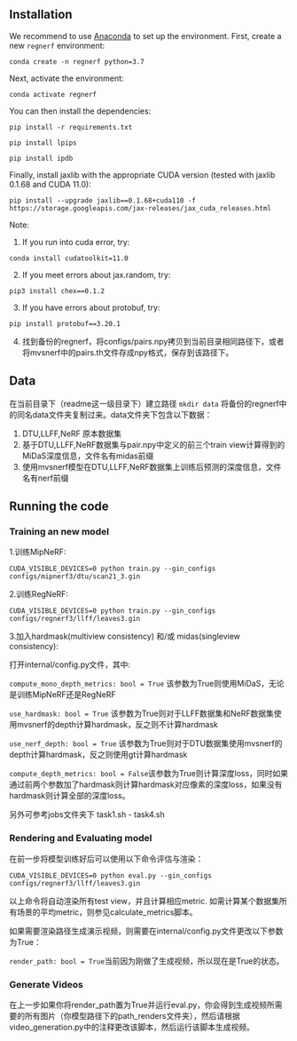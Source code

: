 
## Installation

We recommend to use [Anaconda](https://www.anaconda.com/products/individual) to set up the environment. First, create a new `regnerf` environment: 

```conda create -n regnerf python=3.7```

Next, activate the environment:

```conda activate regnerf```

You can then install the dependencies:

```pip install -r requirements.txt```

```pip install lpips```

```pip install ipdb```

Finally, install jaxlib with the appropriate CUDA version (tested with jaxlib 0.1.68 and CUDA 11.0):

```pip install --upgrade jaxlib==0.1.68+cuda110 -f https://storage.googleapis.com/jax-releases/jax_cuda_releases.html```

Note: 
1. If you run into cuda error, try:

```conda install cudatoolkit=11.0```

2. If you meet errors about jax.random, try:

```pip3 install chex==0.1.2```

3. If you have errors about protobuf, try:

```pip install protobuf==3.20.1```

4. 找到备份的regnerf，将configs/pairs.npy拷贝到当前目录相同路径下，或者将mvsnerf中的pairs.th文件存成npy格式，保存到该路径下。

## Data

在当前目录下（readme这一级目录下）建立路径
```mkdir data```
将备份的regnerf中的同名data文件夹复制过来。data文件夹下包含以下数据：

1. DTU,LLFF,NeRF 原本数据集
2. 基于DTU,LLFF,NeRF数据集与pair.npy中定义的前三个train view计算得到的MiDaS深度信息，文件名有midas前缀
3. 使用mvsnerf模型在DTU,LLFF,NeRF数据集上训练后预测的深度信息，文件名有nerf前缀

## Running the code

### Training an new model

1.训练MipNeRF:

```CUDA_VISIBLE_DEVICES=0 python train.py --gin_configs configs/mipnerf3/dtu/scan21_3.gin```

2.训练RegNeRF:

```CUDA_VISIBLE_DEVICES=0 python train.py --gin_configs configs/regnerf3/llff/leaves3.gin```

3.加入hardmask(multiview consistency) 和/或 midas(singleview consistency):

打开internal/config.py文件，其中:

```compute_mono_depth_metrics: bool = True``` 该参数为True则使用MiDaS，无论是训练MipNeRF还是RegNeRF

```use_hardmask: bool = True``` 该参数为True则对于LLFF数据集和NeRF数据集使用mvsnerf的depth计算hardmask，反之则不计算hardmask

```use_nerf_depth: bool = True``` 该参数为True则对于DTU数据集使用mvsnerf的depth计算hardmask，反之则使用gt计算hardmask

```compute_depth_metrics: bool = False```该参数为True则计算深度loss，同时如果通过前两个参数加了hardmask则计算hardmask对应像素的深度loss，如果没有hardmask则计算全部的深度loss。

另外可参考jobs文件夹下 task1.sh - task4.sh

### Rendering and Evaluating model

在前一步将模型训练好后可以使用以下命令评估与渲染：

```CUDA_VISIBLE_DEVICES=0 python eval.py --gin_configs configs/regnerf3/llff/leaves3.gin```

以上命令将自动渲染所有test view，并且计算相应metric. 如需计算某个数据集所有场景的平均metric，则参见calculate_metrics脚本。 

如果需要渲染路径生成演示视频，则需要在internal/config.py文件更改以下参数为True：

```render_path: bool = True```当前因为刚做了生成视频，所以现在是True的状态。

### Generate Videos
在上一步如果你将render_path置为True并运行eval.py，你会得到生成视频所需要的所有图片（你模型路径下的path_renders文件夹），然后请根据video_generation.py中的注释更改该脚本，然后运行该脚本生成视频。
